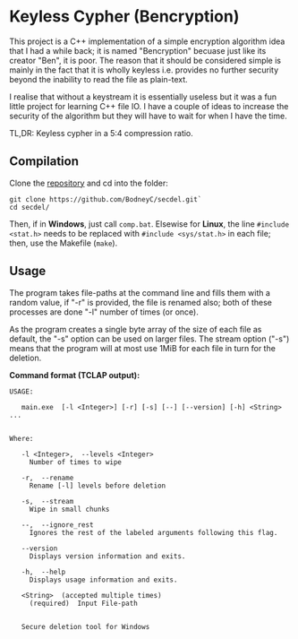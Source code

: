 # Keyless Cypher (Bencryption)

This project is a C++ implementation of a simple encryption algorithm idea that I had a while back; it is named "Bencryption" becuase just like its creator "Ben", it is poor. The reason that it should be considered simple is mainly in the fact that it is wholly keyless i.e. provides no further security beyond the inability to read the file as plain-text.

I realise that without a keystream it is essentially useless but it was a fun little project for learning C++ file IO. I have a couple of ideas to increase the security of the algorithm but they will have to wait for when I have the time.

TL,DR: Keyless cypher in a 5:4 compression ratio.

## Compilation

Clone the [repository](https://github.com/BodneyC/secdel.git) and cd into the folder:

```
git clone https://github.com/BodneyC/secdel.git`
cd secdel/
```
Then, if in **Windows**, just call `comp.bat`. Elsewise for **Linux**, the line `#include <stat.h>` needs to be replaced with 	`#include <sys/stat.h>` in each file; then, use the Makefile (`make`).

## Usage

The program takes file-paths at the command line and fills them with a random value, if "-r" is provided, the file is renamed also; both of these processes are done "-l" number of times (or once).

As the program creates a single byte array of the size of each file as default, the "-s" option can be used on larger files. The stream option ("-s") means that the program will at most use 1MiB for each file in turn for the deletion.

**Command format (TCLAP output):**

	USAGE:

	   main.exe  [-l <Integer>] [-r] [-s] [--] [--version] [-h] <String> ...


	Where:

	   -l <Integer>,  --levels <Integer>
	     Number of times to wipe

	   -r,  --rename
	     Rename [-l] levels before deletion

	   -s,  --stream
	     Wipe in small chunks

	   --,  --ignore_rest
	     Ignores the rest of the labeled arguments following this flag.

	   --version
	     Displays version information and exits.

	   -h,  --help
	     Displays usage information and exits.

	   <String>  (accepted multiple times)
	     (required)  Input File-path


	   Secure deletion tool for Windows
